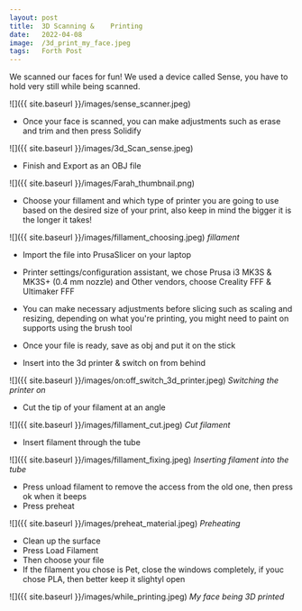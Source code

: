 ```yaml
---
layout: post
title:  3D Scanning &    Printing
date:   2022-04-08
image:  /3d_print_my_face.jpeg
tags:   Forth Post
---
```


We scanned our faces for fun! We used a device called Sense, you have to hold very still while being scanned.

 ![]({{ site.baseurl }}/images/sense_scanner.jpeg)


* Once your face is scanned, you can make adjustments such as erase and trim and then press Solidify 

![]({{ site.baseurl }}/images/3d_Scan_sense.jpeg)


 * Finish and Export as an OBJ file 

 ![]({{ site.baseurl }}/images/Farah_thumbnail.png)

 * Choose your fillament and which type of printer you are going to use based on the desired size of your print, also keep in mind the bigger it is the longer it takes!

 ![]({{ site.baseurl }}/images/fillament_choosing.jpeg)
 *fillament*


 * Import the file into PrusaSlicer on your laptop 

 * Printer settings/configuration assistant, we chose  Prusa i3 MK3S & MK3S+ (0.4 mm nozzle) and Other vendors, choose Creality FFF & Ultimaker FFF
 
 * You can make necessary adjustments before slicing such as scaling and resizing, depending on what you're printing, you might need to paint on supports using the brush tool

* Once your file is ready, save as obj and put it on the stick
* Insert into the 3d printer & switch on from behind

 ![]({{ site.baseurl }}/images/on:off_switch_3d_printer.jpeg)
 *Switching the printer on*

* Cut the tip of your filament at an angle 

 ![]({{ site.baseurl }}/images/fillament_cut.jpeg)
 *Cut filament*

* Insert filament through the tube

 ![]({{ site.baseurl }}/images/fillament_fixing.jpeg)
 *Inserting filament into the tube*

* Press unload filament to remove the access from the old one, then press ok when it beeps
* Press preheat 

 ![]({{ site.baseurl }}/images/preheat_material.jpeg)
 *Preheating*

* Clean up the surface
* Press Load Filament
* Then choose your file 
* If the filament you chose is Pet, close the windows completely, if youc chose PLA, then better keep it slightyl open

 ![]({{ site.baseurl }}/images/while_printing.jpeg)
 *My face being 3D printed*







